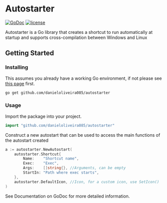 # Autostarter

[![GoDoc](https://godoc.org/github.com/danieloliveira085/autostarter?status.svg)](https://godoc.org/github.com/danieloliveira085/autostarter) [![license](https://img.shields.io/github/license/danieloliveira085/autostarter.svg?style=flat)](https://github.com/danieloliveira085/autostarter/blob/main/LICENSE) 
  
Autostarter is a Go library that creates a shortcut to run automatically at startup and supports cross-compilation between Windows and Linux 

## Getting Started

### Installing

This assumes you already have a working Go environment, if not please see [this page](https://golang.org/doc/install) first.

```sh
go get github.com/danieloliveira085/autostarter
```

### Usage

Import the package into your project.

```go
import "github.com/danieloliveira085/autostarter"
```

Construct a new autostart that can be used to access the main functions of the autostart created

```go
a := autostarter.NewAutostart(
	autostarter.Shortcut{
		Name:    "Shortcut name",
		Exec:    "Exec",
		Args:    []string{}, //Arguments, can be empty
		StartIn: "Path where exec starts",
	},
	autostarter.DefaultIcon, //Icon, for a custom icon, use SetIcon()
)
```

See Documentation on GoDoc for more detailed information.

